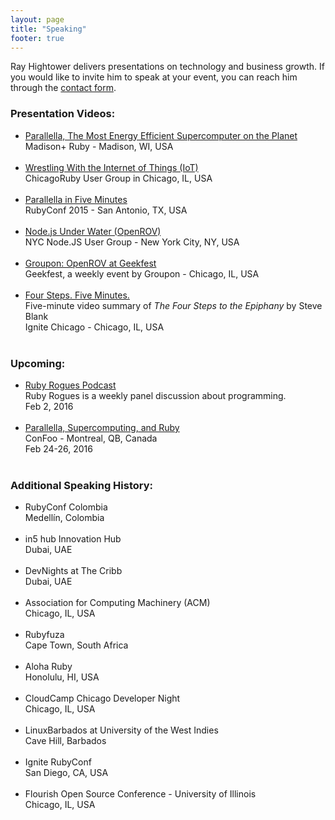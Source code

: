 ```yaml
---
layout: page
title: "Speaking"
footer: true
---
```


Ray Hightower delivers presentations on technology and business growth. If you would like to invite him to speak at your event, you can reach him through the [contact form](/contact).

### Presentation Videos:

* [Parallella, The Most Energy Efficient Supercomputer on the Planet](/blog/2015/08/22/madison-ruby-and-parallella/)<br/>Madison+ Ruby - Madison, WI, USA<br/>&nbsp;<br/>
* [Wrestling With the Internet of Things (IoT)](/blog/2015/12/02/wrestling-with-internet-of-things-iot/)<br/>ChicagoRuby User Group in Chicago, IL, USA<br/>&nbsp;<br/>
* [Parallella in Five Minutes](/blog/2015/11/16/parallella-in-5-minutes-rubyconf-2015/)<br/>RubyConf 2015 - San Antonio, TX, USA<br/>&nbsp;<br/>
* [Node.js Under Water (OpenROV)](/blog/2014/09/25/nodejs-under-water/)<br/>NYC Node.JS User Group - New York City, NY, USA<br/>&nbsp;<br/>
* [Groupon: OpenROV at Geekfest](/blog/2014/10/21/geekfest-and-openrov/)<br/>Geekfest, a weekly event by Groupon - Chicago, IL, USA<br/>&nbsp;<br/>
* [Four Steps. Five Minutes.](/blog/2012/08/31/four-steps-five-minutes/)<br/>Five-minute video summary of _The Four Steps to the Epiphany_ by Steve Blank<br/>Ignite Chicago - Chicago, IL, USA<br/>&nbsp;<br/>

### Upcoming:

* [Ruby Rogues Podcast](https://devchat.tv/ruby-rogues/)<br/>Ruby Rogues is a weekly panel discussion about programming.<br/>Feb 2, 2016<br/>&nbsp;<br/>
* [Parallella, Supercomputing, and Ruby](http://confoo.ca/en/2016/session/parallella-supercomputing-and-ruby)<br/>ConFoo - Montreal, QB, Canada<br/>Feb 24-26, 2016<br/>&nbsp;<br/>


### Additional Speaking History:

* RubyConf Colombia<br/>Medellín, Colombia<br/>&nbsp;<br/>
* in5 hub Innovation Hub <br/>Dubai, UAE<br/>&nbsp;<br/>
* DevNights at The Cribb <br/>Dubai, UAE<br/>&nbsp;<br/>
* Association for Computing Machinery (ACM)<br/>Chicago, IL, USA<br/>&nbsp;<br/>
* Rubyfuza<br/>Cape Town, South Africa<br/>&nbsp;<br/>
* Aloha Ruby<br/>Honolulu, HI, USA<br/>&nbsp;<br/>
* CloudCamp Chicago Developer Night<br/>Chicago, IL, USA<br/>&nbsp;<br/>
* LinuxBarbados at University of the West Indies<br/>Cave Hill, Barbados<br/>&nbsp;<br/>
* Ignite RubyConf<br/>San Diego, CA, USA<br/>&nbsp;<br/>
* Flourish Open Source Conference - University of Illinois<br/>Chicago, IL, USA<br/>&nbsp;<br/>
